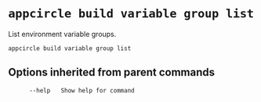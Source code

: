 # `appcircle build variable group list`

List environment variable groups.

```plaintext
appcircle build variable group list
```

## Options inherited from parent commands

```plaintext
      --help   Show help for command
```
